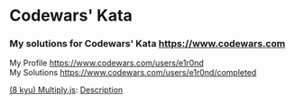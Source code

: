# Codewars' Kata

### My solutions for Codewars' Kata https://www.codewars.com

My Profile https://www.codewars.com/users/e1r0nd<br>
My Solutions https://www.codewars.com/users/e1r0nd/completed

[(8 kyu) Multiply.js]((8%20kyu)%20Multiply.js): [Description](https://www.codewars.com/kata/multiply/train/javascript)
